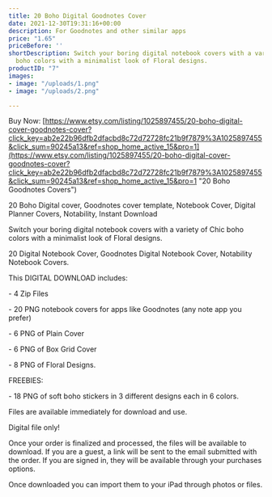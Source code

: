 ```yaml
---
title: 20 Boho Digital Goodnotes Cover
date: 2021-12-30T19:31:16+00:00
description: For Goodnotes and other similar apps
price: "1.65"
priceBefore: ''
shortDescription: Switch your boring digital notebook covers with a variety of Chic
  boho colors with a minimalist look of Floral designs.
productID: "7"
images:
- image: "/uploads/1.png"
- image: "/uploads/2.png"

---
```

Buy Now: [https://www.etsy.com/listing/1025897455/20-boho-digital-cover-goodnotes-cover?click_key=ab2e22b96dfb2dfacbd8c72d72728fc21b9f7879%3A1025897455&click_sum=90245a13&ref=shop_home_active_15&pro=1](https://www.etsy.com/listing/1025897455/20-boho-digital-cover-goodnotes-cover?click_key=ab2e22b96dfb2dfacbd8c72d72728fc21b9f7879%3A1025897455&click_sum=90245a13&ref=shop_home_active_15&pro=1 "20 Boho Goodnotes Covers")

20 Boho Digital cover, Goodnotes cover template, Notebook Cover, Digital Planner Covers, Notability, Instant Download

Switch your boring digital notebook covers with a variety of Chic boho colors with a minimalist look of Floral designs.

20 Digital Notebook Cover, Goodnotes Digital Notebook Cover, Notability Notebook Covers.

This DIGITAL DOWNLOAD includes:

\- 4 Zip Files 

\- 20 PNG notebook covers for apps like Goodnotes (any note app you prefer)

\- 6 PNG of Plain Cover

\- 6 PNG of Box Grid Cover

\- 8 PNG of Floral Designs.

FREEBIES: 

\- 18 PNG of soft boho stickers in 3 different designs each in 6 colors.

Files are available immediately for download and use.

Digital file only!

Once your order is finalized and processed, the files will be available to download. If you are a guest, a link will be sent to the email submitted with the order. If you are signed in, they will be available through your purchases options.

Once downloaded you can import them to your iPad through photos or files.